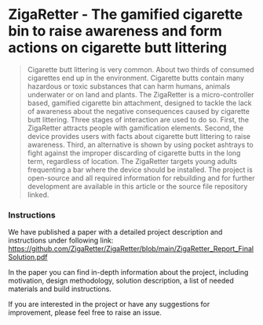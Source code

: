 # ZigaRetter - The gamified cigarette bin to raise awareness and form actions on cigarette butt littering

> Cigarette butt littering is very common. About two thirds of consumed cigarettes end up in the
environment. Cigarette butts contain many hazardous or toxic substances that can harm humans,
animals underwater or on land and plants. The ZigaRetter is a micro-controller based, gamified
cigarette bin attachment, designed to tackle the lack of awareness about the negative
consequences caused by cigarette butt littering. Three stages of interaction are used to do so.
First, the ZigaRetter attracts people with gamification elements. Second, the device provides
users with facts about cigarette butt littering to raise awareness. Third, an alternative is shown
by using pocket ashtrays to fight against the improper discarding of cigarette butts in the long
term, regardless of location. The ZigaRetter targets young adults frequenting a bar where the
device should be installed. The project is open-source and all required information for
rebuilding and for further development are available in this article or the source file repository
linked.

### Instructions

We have published a paper with a detailed project description and instructions under following link: 
https://github.com/ZigaRetter/ZigaRetter/blob/main/ZigaRetter_Report_FinalSolution.pdf

In the paper you can find in-depth information about the project, including motivation, design methodology, solution description, a list of needed materials and build instructions.

If you are interested in the project or have any suggestions for improvement, please feel free to raise an issue.
